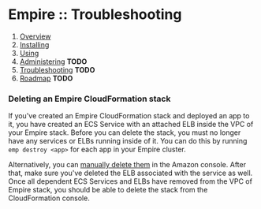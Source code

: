 # Empire :: Troubleshooting
 
1. [Overview](./index.md)
2. [Installing](./installing.md)
3. [Using](./using.md)
4. [Administering](./administering.md) **TODO**
5. [Troubleshooting](./troubleshooting.md) **TODO**
6. [Roadmap](./roadmap.md) **TODO**

### Deleting an Empire CloudFormation stack

If you've created an Empire CloudFormation stack and deployed an app to it, you have created an ECS Service with an attached ELB inside the VPC of your Empire stack. Before you can delete the stack, you must no longer have any services or ELBs running inside of it. You can do this by running `emp destroy <app>` for each app in your Empire cluster.

Alternatively, you can [manually delete them][deletingaservice] in the Amazon console. After that, make sure you've deleted the ELB associated with the service as well. Once all dependent ECS Services and ELBs have removed from the VPC of Empire stack, you should be able to delete the stack from the CloudFormation console.

[deletingaservice]: http://docs.aws.amazon.com/AmazonECS/latest/developerguide/delete-service.html
